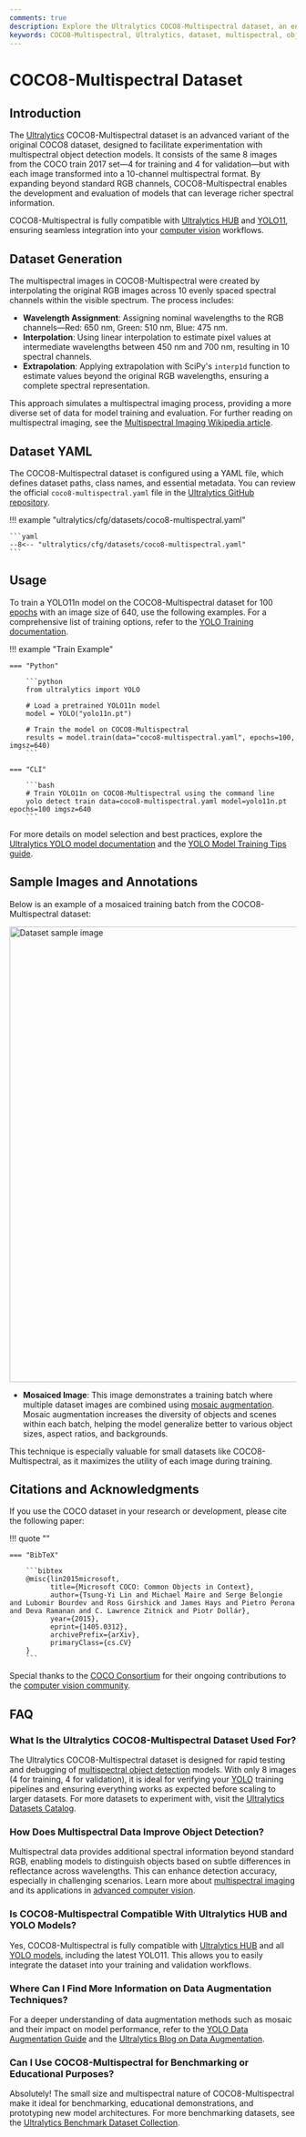 ```yaml
---
comments: true  
description: Explore the Ultralytics COCO8-Multispectral dataset, an enhanced version of COCO8 with interpolated spectral channels, ideal for testing multispectral object detection models and training pipelines.  
keywords: COCO8-Multispectral, Ultralytics, dataset, multispectral, object detection, YOLO11, training, validation, machine learning, computer vision
---
```


# COCO8-Multispectral Dataset

## Introduction

The [Ultralytics](https://www.ultralytics.com/) COCO8-Multispectral dataset is an advanced variant of the original COCO8 dataset, designed to facilitate experimentation with multispectral object detection models. It consists of the same 8 images from the COCO train 2017 set—4 for training and 4 for validation—but with each image transformed into a 10-channel multispectral format. By expanding beyond standard RGB channels, COCO8-Multispectral enables the development and evaluation of models that can leverage richer spectral information.

COCO8-Multispectral is fully compatible with [Ultralytics HUB](https://hub.ultralytics.com/) and [YOLO11](../../models/yolo11.md), ensuring seamless integration into your [computer vision](https://www.ultralytics.com/glossary/computer-vision-cv) workflows.

## Dataset Generation

The multispectral images in COCO8-Multispectral were created by interpolating the original RGB images across 10 evenly spaced spectral channels within the visible spectrum. The process includes:

- **Wavelength Assignment**: Assigning nominal wavelengths to the RGB channels—Red: 650 nm, Green: 510 nm, Blue: 475 nm.
- **Interpolation**: Using linear interpolation to estimate pixel values at intermediate wavelengths between 450 nm and 700 nm, resulting in 10 spectral channels.
- **Extrapolation**: Applying extrapolation with SciPy's `interp1d` function to estimate values beyond the original RGB wavelengths, ensuring a complete spectral representation.

This approach simulates a multispectral imaging process, providing a more diverse set of data for model training and evaluation. For further reading on multispectral imaging, see the [Multispectral Imaging Wikipedia article](https://en.wikipedia.org/wiki/Multispectral_imaging).

## Dataset YAML

The COCO8-Multispectral dataset is configured using a YAML file, which defines dataset paths, class names, and essential metadata. You can review the official `coco8-multispectral.yaml` file in the [Ultralytics GitHub repository](https://github.com/ultralytics/ultralytics/blob/main/ultralytics/cfg/datasets/coco8-multispectral.yaml).

!!! example "ultralytics/cfg/datasets/coco8-multispectral.yaml"

    ```yaml
    --8<-- "ultralytics/cfg/datasets/coco8-multispectral.yaml"
    ```

## Usage

To train a YOLO11n model on the COCO8-Multispectral dataset for 100 [epochs](https://www.ultralytics.com/glossary/epoch) with an image size of 640, use the following examples. For a comprehensive list of training options, refer to the [YOLO Training documentation](../../modes/train.md).

!!! example "Train Example"

    === "Python"

        ```python
        from ultralytics import YOLO

        # Load a pretrained YOLO11n model
        model = YOLO("yolo11n.pt")

        # Train the model on COCO8-Multispectral
        results = model.train(data="coco8-multispectral.yaml", epochs=100, imgsz=640)
        ```

    === "CLI"

        ```bash
        # Train YOLO11n on COCO8-Multispectral using the command line
        yolo detect train data=coco8-multispectral.yaml model=yolo11n.pt epochs=100 imgsz=640
        ```

For more details on model selection and best practices, explore the [Ultralytics YOLO model documentation](../../models/yolo11.md) and the [YOLO Model Training Tips guide](https://docs.ultralytics.com/guides/model-training-tips/).

## Sample Images and Annotations

Below is an example of a mosaiced training batch from the COCO8-Multispectral dataset:

<img src="https://github.com/ultralytics/docs/releases/download/0/mosaiced-training-batch-1.avif" alt="Dataset sample image" width="800">

- **Mosaiced Image**: This image demonstrates a training batch where multiple dataset images are combined using [mosaic augmentation](https://docs.ultralytics.com/reference/data/augment/). Mosaic augmentation increases the diversity of objects and scenes within each batch, helping the model generalize better to various object sizes, aspect ratios, and backgrounds.

This technique is especially valuable for small datasets like COCO8-Multispectral, as it maximizes the utility of each image during training.

## Citations and Acknowledgments

If you use the COCO dataset in your research or development, please cite the following paper:

!!! quote ""

    === "BibTeX"

        ```bibtex
        @misc{lin2015microsoft,
              title={Microsoft COCO: Common Objects in Context},
              author={Tsung-Yi Lin and Michael Maire and Serge Belongie and Lubomir Bourdev and Ross Girshick and James Hays and Pietro Perona and Deva Ramanan and C. Lawrence Zitnick and Piotr Dollár},
              year={2015},
              eprint={1405.0312},
              archivePrefix={arXiv},
              primaryClass={cs.CV}
        }
        ```

Special thanks to the [COCO Consortium](https://cocodataset.org/#home) for their ongoing contributions to the [computer vision community](https://www.ultralytics.com/blog/a-history-of-vision-models).

## FAQ

### What Is the Ultralytics COCO8-Multispectral Dataset Used For?

The Ultralytics COCO8-Multispectral dataset is designed for rapid testing and debugging of [multispectral object detection](https://www.ultralytics.com/glossary/object-detection) models. With only 8 images (4 for training, 4 for validation), it is ideal for verifying your [YOLO](../yolo11.md) training pipelines and ensuring everything works as expected before scaling to larger datasets. For more datasets to experiment with, visit the [Ultralytics Datasets Catalog](https://docs.ultralytics.com/datasets/).

### How Does Multispectral Data Improve Object Detection?

Multispectral data provides additional spectral information beyond standard RGB, enabling models to distinguish objects based on subtle differences in reflectance across wavelengths. This can enhance detection accuracy, especially in challenging scenarios. Learn more about [multispectral imaging](https://en.wikipedia.org/wiki/Multispectral_imaging) and its applications in [advanced computer vision](https://www.ultralytics.com/blog/ai-in-aviation-a-runway-to-smarter-airports).

### Is COCO8-Multispectral Compatible With Ultralytics HUB and YOLO Models?

Yes, COCO8-Multispectral is fully compatible with [Ultralytics HUB](https://hub.ultralytics.com/) and all [YOLO models](../yolo11.md), including the latest YOLO11. This allows you to easily integrate the dataset into your training and validation workflows.

### Where Can I Find More Information on Data Augmentation Techniques?

For a deeper understanding of data augmentation methods such as mosaic and their impact on model performance, refer to the [YOLO Data Augmentation Guide](https://docs.ultralytics.com/guides/yolo-data-augmentation/) and the [Ultralytics Blog on Data Augmentation](https://www.ultralytics.com/blog/the-ultimate-guide-to-data-augmentation-in-2025).

### Can I Use COCO8-Multispectral for Benchmarking or Educational Purposes?

Absolutely! The small size and multispectral nature of COCO8-Multispectral make it ideal for benchmarking, educational demonstrations, and prototyping new model architectures. For more benchmarking datasets, see the [Ultralytics Benchmark Dataset Collection](https://docs.ultralytics.com/datasets/).
